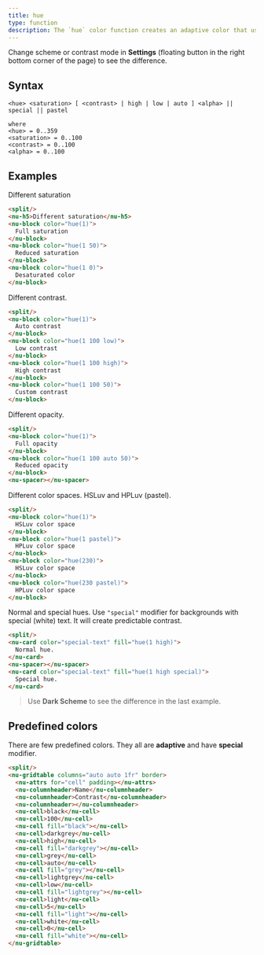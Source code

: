 ```yaml
---
title: hue
type: function
description: The `hue` color function creates an adaptive color that uses custom **HSC(A)** (*Hue, Saturation, Contrast, Alpha*) color space with **variable finite contrast** that adapts to the color scheme and contrast mode. So basically it creates **four** colors for each case.
---
```


Change scheme or contrast mode in **Settings** (floating button in the right bottom corner of the page) to see the difference.

## Syntax

```
<hue> <saturation> [ <contrast> | high | low | auto ] <alpha> || special || pastel

where
<hue> = 0..359
<saturation> = 0..100
<contrast> = 0..100
<alpha> = 0..100
```

## Examples

Different saturation

```html
<split/>
<nu-h5>Different saturation</nu-h5>
<nu-block color="hue(1)">
  Full saturation
</nu-block>
<nu-block color="hue(1 50)">
  Reduced saturation
</nu-block>
<nu-block color="hue(1 0)">
  Desaturated color
</nu-block>
```

Different contrast.

```html
<split/>
<nu-block color="hue(1)">
  Auto contrast
</nu-block>
<nu-block color="hue(1 100 low)">
  Low contrast
</nu-block>
<nu-block color="hue(1 100 high)">
  High contrast
</nu-block>
<nu-block color="hue(1 100 50)">
  Custom contrast
</nu-block>
```

Different opacity.

```html
<split/>
<nu-block color="hue(1)">
  Full opacity
</nu-block>
<nu-block color="hue(1 100 auto 50)">
  Reduced opacity
</nu-block>
<nu-spacer></nu-spacer>
```

Different color spaces. HSLuv and HPLuv (pastel).

```html
<split/>
<nu-block color="hue(1)">
  HSLuv color space
</nu-block>
<nu-block color="hue(1 pastel)">
  HPLuv color space
</nu-block>
<nu-block color="hue(230)">
  HSLuv color space
</nu-block>
<nu-block color="hue(230 pastel)">
  HPLuv color space
</nu-block>
```

Normal and special hues. Use `"special"` modifier for backgrounds with special (white) text. It will create predictable contrast.

```html
<split/>
<nu-card color="special-text" fill="hue(1 high)">
  Normal hue.
</nu-card>
<nu-spacer></nu-spacer>
<nu-card color="special-text" fill="hue(1 high special)">
  Special hue.
</nu-card>
```

> Use **Dark Scheme** to see the difference in the last example.

## Predefined colors

There are few predefined colors. They all are **adaptive** and have **special** modifier.

```html
<split/>
<nu-gridtable columns="auto auto 1fr" border>
  <nu-attrs for="cell" padding></nu-attrs>
  <nu-columnheader>Name</nu-columnheader>
  <nu-columnheader>Contrast</nu-columnheader>
  <nu-columnheader></nu-columnheader>
  <nu-cell>black</nu-cell>
  <nu-cell>100</nu-cell>
  <nu-cell fill="black"></nu-cell>
  <nu-cell>darkgrey</nu-cell>
  <nu-cell>high</nu-cell>
  <nu-cell fill="darkgrey"></nu-cell>
  <nu-cell>grey</nu-cell>
  <nu-cell>auto</nu-cell>
  <nu-cell fill="grey"></nu-cell>
  <nu-cell>lightgrey</nu-cell>
  <nu-cell>low</nu-cell>
  <nu-cell fill="lightgrey"></nu-cell>
  <nu-cell>light</nu-cell>
  <nu-cell>5</nu-cell>
  <nu-cell fill="light"></nu-cell>
  <nu-cell>white</nu-cell>
  <nu-cell>0</nu-cell>
  <nu-cell fill="white"></nu-cell>
</nu-gridtable>
```
